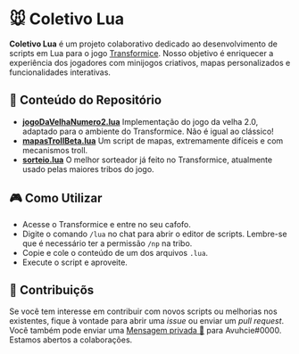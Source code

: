 # 🐭 Coletivo Lua
**Coletivo Lua** é um projeto colaborativo dedicado ao desenvolvimento de scripts em Lua para o jogo [Transformice](https://www.transformice.com/).
Nosso objetivo é enriquecer a experiência dos jogadores com minijogos criativos, mapas personalizados e funcionalidades interativas.

## 📂 Conteúdo do Repositório

- [**jogoDaVelhaNumero2.lua**](https://github.com/mieusk/Coletivo-Lua/blob/main/jogoDaVelhaNumero2.lua) Implementação do jogo da velha 2.0, adaptado para o ambiente do Transformice. Não é igual ao clássico!
- [**mapasTrollBeta.lua**](https://github.com/mieusk/Coletivo-Lua/blob/main/mapasTrollBeta.lua) Um script de mapas, extremamente difíceis e com mecanismos troll.
- [**sorteio.lua**](https://github.com/mieusk/Coletivo-Lua/blob/main/sorteio.lua) O melhor sorteador já feito no Transformice, atualmente usado pelas maiores tribos do jogo.

## 🎮 Como Utilizar

- Acesse o Transformice e entre no seu cafofo.
- Digite o comando `/lua` no chat para abrir o editor de scripts. Lembre-se que é necessário ter a permissão `/np` na tribo.
- Copie e cole o conteúdo de um dos arquivos `.lua`.
- Execute o script e aproveite.

## 🤝 Contribuiçõs

Se você tem interesse em contribuir com novos scripts ou melhorias nos existentes, fique à vontade para abrir uma *issue* ou enviar um *pull request*.
Você também pode enviar uma [Mensagem privada 📩](https://atelier801.com/new-dialog?ad=Avuhcie%230000) para Avuhcie#0000.
Estamos abertos a colaborações.
